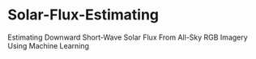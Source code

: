 # Solar-Flux-Estimating
Estimating Downward Short-Wave Solar Flux From All-Sky RGB Imagery Using Machine Learning
